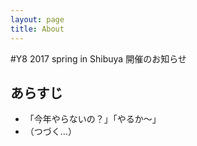 ```yaml
---
layout: page
title: About
---
```


#Y8 2017 spring in Shibuya 開催のお知らせ

## あらすじ

- 「今年やらないの？」「やるか〜」
- （つづく…）
